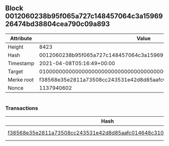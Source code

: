 ## Block 0012060238b95f065a727c148457064c3a1596926474bd38804cea790c09a893

Attribute | Value
--- | ---
Height | 8423
Hash | 0012060238b95f065a727c148457064c3a1596926474bd38804cea790c09a893
Timestamp | 2021-04-08T05:16:49+00:00
Target | 0100000000000000000000000000000000000000000000000000000000000000
Merke root | f38568e35e2811a73508cc243531e42d8d85aafc014648c310d26132f1a6759b
Nonce | 1137940602

```

```

### Transactions

Hash | Amount
--- | ---
[f38568e35e2811a73508cc243531e42d8d85aafc014648c310d26132f1a6759b](f38568e35e2811a73508cc243531e42d8d85aafc014648c310d26132f1a6759b.md) | 10.00000000 SKEPTI 
